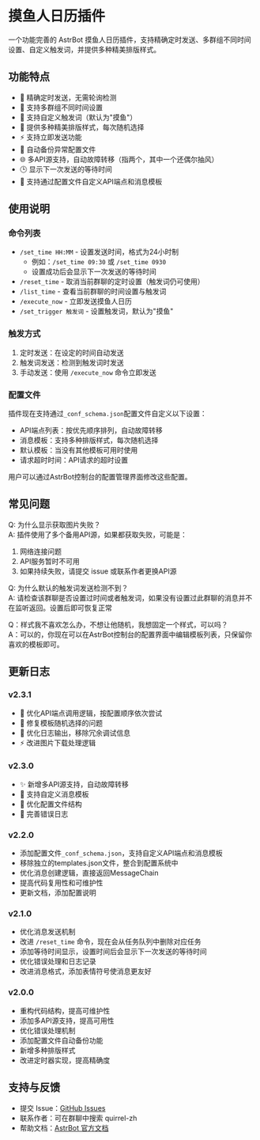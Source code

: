# 摸鱼人日历插件

一个功能完善的 AstrBot 摸鱼人日历插件，支持精确定时发送、多群组不同时间设置、自定义触发词，并提供多种精美排版样式。

## 功能特点

- 🎯 精确定时发送，无需轮询检测
- 🌟 支持多群组不同时间设置
- 🔧 支持自定义触发词（默认为"摸鱼"）
- 🎨 提供多种精美排版样式，每次随机选择
- ⚡ 支持立即发送功能
- 🔄 自动备份异常配置文件
- 🌐 多API源支持，自动故障转移（指两个，其中一个还偶尔抽风）
- 🕒 显示下一次发送的等待时间
- 📝 支持通过配置文件自定义API端点和消息模板

## 使用说明

### 命令列表

- `/set_time HH:MM` - 设置发送时间，格式为24小时制
  - 例如：`/set_time 09:30` 或 `/set_time 0930`
  - 设置成功后会显示下一次发送的等待时间
- `/reset_time` - 取消当前群聊的定时设置（触发词仍可使用）
- `/list_time` - 查看当前群聊的时间设置与触发词
- `/execute_now` - 立即发送摸鱼人日历
- `/set_trigger 触发词` - 设置触发词，默认为"摸鱼"

### 触发方式

1. 定时发送：在设定的时间自动发送
2. 触发词发送：检测到触发词时发送
3. 手动发送：使用 `/execute_now` 命令立即发送

### 配置文件

插件现在支持通过`_conf_schema.json`配置文件自定义以下设置：

- API端点列表：按优先顺序排列，自动故障转移
- 消息模板：支持多种排版样式，每次随机选择
- 默认模板：当没有其他模板可用时使用
- 请求超时时间：API请求的超时设置

用户可以通过AstrBot控制台的配置管理界面修改这些配置。

## 常见问题

Q: 为什么显示获取图片失败？  
A: 插件使用了多个备用API源，如果都获取失败，可能是：
1. 网络连接问题
2. API服务暂时不可用
3. 如果持续失败，请提交 issue 或联系作者更换API源

Q: 为什么默认的触发词发送检测不到？  
A: 请检查该群聊是否设置过时间或者触发词，如果没有设置过此群聊的消息并不在监听返回。设置后即可恢复正常

Q：样式我不喜欢怎么办，不想让他随机，我想固定一个样式，可以吗？  
A：可以的，你现在可以在AstrBot控制台的配置界面中编辑模板列表，只保留你喜欢的模板即可。

## 更新日志

### v2.3.1
- 🔄 优化API端点调用逻辑，按配置顺序依次尝试
- 🐛 修复模板随机选择的问题
- 🎨 优化日志输出，移除冗余调试信息
- ⚡ 改进图片下载处理逻辑

### v2.3.0
- ✨ 新增多API源支持，自动故障转移
- 🎨 支持自定义消息模板
- 🔧 优化配置文件结构
- 📝 完善错误日志

### v2.2.0
- 添加配置文件`_conf_schema.json`，支持自定义API端点和消息模板
- 移除独立的templates.json文件，整合到配置系统中
- 优化消息创建逻辑，直接返回MessageChain
- 提高代码复用性和可维护性
- 更新文档，添加配置说明

### v2.1.0
- 优化消息发送机制
- 改进 `/reset_time` 命令，现在会从任务队列中删除对应任务
- 添加等待时间显示，设置时间后会显示下一次发送的等待时间
- 优化错误处理和日志记录
- 改进消息格式，添加表情符号使消息更友好

### v2.0.0
- 重构代码结构，提高可维护性
- 添加多API源支持，提高可用性
- 优化错误处理机制
- 添加配置文件自动备份功能
- 新增多种排版样式
- 改进定时器实现，提高精确度

## 支持与反馈

- 提交 Issue：[GitHub Issues](https://github.com/quirrel-zh/astrbot_plugin_moyuren/issues)
- 联系作者：可在群聊中搜索 quirrel-zh
- 帮助文档：[AstrBot 官方文档](https://astrbot.app/dev/plugin.html)
